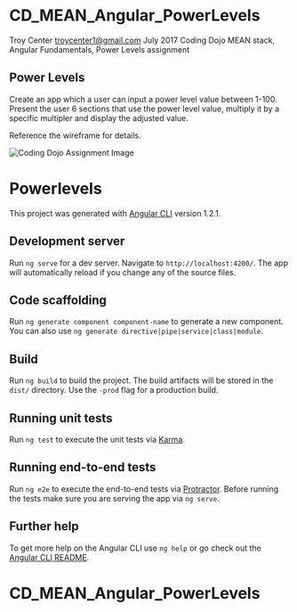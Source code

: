 # CD_MEAN_Angular_PowerLevels
Troy Center troycenter1@gmail.com July 2017
Coding Dojo MEAN stack, Angular Fundamentals, Power Levels assignment

## Power Levels
Create an app which a user can input a power level value between 1-100. Present the user 6 sections that use the power level value, multiply it by a specific multipler and display the adjusted value.

Reference the wireframe for details.

<img src="https://s3.amazonaws.com/General_V88/boomyeah2015/codingdojo/curriculum/content/chapter/Angular-PowerLevels.png" alt="Coding Dojo Assignment Image">

<br>

# Powerlevels

This project was generated with [Angular CLI](https://github.com/angular/angular-cli) version 1.2.1.

## Development server

Run `ng serve` for a dev server. Navigate to `http://localhost:4200/`. The app will automatically reload if you change any of the source files.

## Code scaffolding

Run `ng generate component component-name` to generate a new component. You can also use `ng generate directive|pipe|service|class|module`.

## Build

Run `ng build` to build the project. The build artifacts will be stored in the `dist/` directory. Use the `-prod` flag for a production build.

## Running unit tests

Run `ng test` to execute the unit tests via [Karma](https://karma-runner.github.io).

## Running end-to-end tests

Run `ng e2e` to execute the end-to-end tests via [Protractor](http://www.protractortest.org/).
Before running the tests make sure you are serving the app via `ng serve`.

## Further help

To get more help on the Angular CLI use `ng help` or go check out the [Angular CLI README](https://github.com/angular/angular-cli/blob/master/README.md).
# CD_MEAN_Angular_PowerLevels
